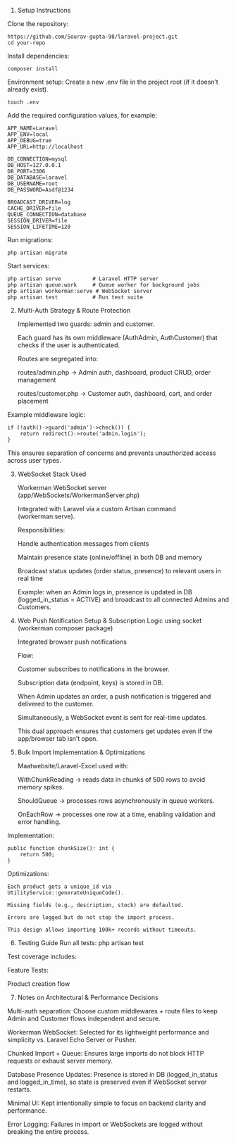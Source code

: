 1. Setup Instructions

Clone the repository:

    https://github.com/Sourav-gupta-98/laravel-project.git
    cd your-repo


Install dependencies:

    composer install


Environment setup:
Create a new .env file in the project root (if it doesn’t already exist).

    touch .env


Add the required configuration values, for example:

    APP_NAME=Laravel
    APP_ENV=local
    APP_DEBUG=true
    APP_URL=http://localhost
    
    DB_CONNECTION=mysql
    DB_HOST=127.0.0.1
    DB_PORT=3306
    DB_DATABASE=laravel
    DB_USERNAME=root
    DB_PASSWORD=Asdf@1234
    
    BROADCAST_DRIVER=log
    CACHE_DRIVER=file
    QUEUE_CONNECTION=database
    SESSION_DRIVER=file
    SESSION_LIFETIME=120

Run migrations:

    php artisan migrate


Start services:

    php artisan serve          # Laravel HTTP server  
    php artisan queue:work     # Queue worker for background jobs  
    php artisan workerman:serve # WebSocket server  
    php artisan test           # Run test suite  

2. Multi-Auth Strategy & Route Protection

    Implemented two guards: admin and customer.
    
    Each guard has its own middleware (AuthAdmin, AuthCustomer) that checks if the user is authenticated.
    
    Routes are segregated into:
    
    routes/admin.php → Admin auth, dashboard, product CRUD, order management
    
    routes/customer.php → Customer auth, dashboard, cart, and order placement

Example middleware logic:

    if (!auth()->guard('admin')->check()) {
        return redirect()->route('admin.login');
    }


This ensures separation of concerns and prevents unauthorized access across user types.

3. WebSocket Stack Used

    Workerman WebSocket server (app/WebSockets/WorkermanServer.php)
    
    Integrated with Laravel via a custom Artisan command (workerman:serve).
    
    Responsibilities:
    
    Handle authentication messages from clients
    
    Maintain presence state (online/offline) in both DB and memory
    
    Broadcast status updates (order status, presence) to relevant users in real time
    
    Example: when an Admin logs in, presence is updated in DB (logged_in_status = ACTIVE) and broadcast to all connected Admins and Customers.

4. Web Push Notification Setup & Subscription Logic using socket (workerman composer package)

    Integrated browser push notifications
    
    Flow:
    
    Customer subscribes to notifications in the browser.
    
    Subscription data (endpoint, keys) is stored in DB.
    
    When Admin updates an order, a push notification is triggered and delivered to the customer.
    
    Simultaneously, a WebSocket event is sent for real-time updates.
    
    This dual approach ensures that customers get updates even if the app/browser tab isn’t open.

5. Bulk Import Implementation & Optimizations

    Maatwebsite/Laravel-Excel used with:
    
    WithChunkReading → reads data in chunks of 500 rows to avoid memory spikes.
    
    ShouldQueue → processes rows asynchronously in queue workers.
    
    OnEachRow → processes one row at a time, enabling validation and error handling.

Implementation:

    public function chunkSize(): int {
        return 500;
    }


Optimizations:

    Each product gets a unique_id via UtilityService::generateUniqueCode().
    
    Missing fields (e.g., description, stock) are defaulted.
    
    Errors are logged but do not stop the import process.
    
    This design allows importing 100k+ records without timeouts.

6. Testing Guide
Run all tests:
    php artisan test

Test coverage includes:

Feature Tests:

Product creation flow


7. Notes on Architectural & Performance Decisions

Multi-auth separation: Choose custom middlewares + route files to keep Admin and Customer flows independent and secure.

Workerman WebSocket: Selected for its lightweight performance and simplicity vs. Laravel Echo Server or Pusher.

Chunked Import + Queue: Ensures large imports do not block HTTP requests or exhaust server memory.

Database Presence Updates: Presence is stored in DB (logged_in_status and logged_in_time), so state is preserved even if WebSocket server restarts.

Minimal UI: Kept intentionally simple to focus on backend clarity and performance.

Error Logging: Failures in import or WebSockets are logged without breaking the entire process.
